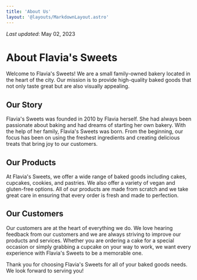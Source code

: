 ```yaml
---
title: 'About Us'
layout: '@layouts/MarkdownLayout.astro'
---
```


_Last updated_: May 02, 2023

# About Flavia's Sweets

Welcome to Flavia's Sweets! We are a small family-owned bakery located in the heart of the city. Our mission is to provide high-quality baked goods that not only taste great but are also visually appealing.

## Our Story

Flavia's Sweets was founded in 2010 by Flavia herself. She had always been passionate about baking and had dreams of starting her own bakery. With the help of her family, Flavia's Sweets was born. From the beginning, our focus has been on using the freshest ingredients and creating delicious treats that bring joy to our customers.

## Our Products

At Flavia's Sweets, we offer a wide range of baked goods including cakes, cupcakes, cookies, and pastries. We also offer a variety of vegan and gluten-free options. All of our products are made from scratch and we take great care in ensuring that every order is fresh and made to perfection.

## Our Customers

Our customers are at the heart of everything we do. We love hearing feedback from our customers and we are always striving to improve our products and services. Whether you are ordering a cake for a special occasion or simply grabbing a cupcake on your way to work, we want every experience with Flavia's Sweets to be a memorable one.

Thank you for choosing Flavia's Sweets for all of your baked goods needs. We look forward to serving you!
